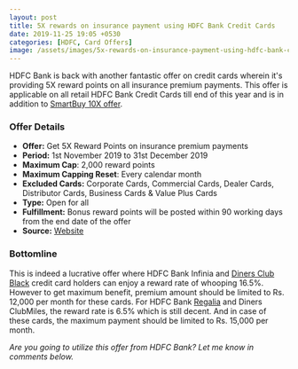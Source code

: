 ```yaml
---
layout: post
title: 5X rewards on insurance payment using HDFC Bank Credit Cards
date: 2019-11-25 19:05 +0530
categories: [HDFC, Card Offers]
image: /assets/images/5x-rewards-on-insurance-payment-using-hdfc-bank-credit-cards.jpg
---
```


HDFC Bank is back with another fantastic offer on credit cards wherein it's providing 5X reward points on all insurance premium payments. This offer is applicable on all retail HDFC Bank Credit Cards till end of this year and is in addition to [SmartBuy 10X offer](/hdfc-smartbuy-10x-rewards-even-more-rewarding-with-december-2019-update/).

### Offer Details

- **Offer:** Get 5X Reward Points on insurance premium payments
- **Period:** 1st November 2019 to 31st December 2019
- **Maximum Cap**: 2,000 reward points
- **Maximum Capping Reset**: Every calendar month
- **Excluded Cards:** Corporate Cards, Commercial Cards, Dealer Cards, Distributor Cards, Business Cards & Value Plus Cards
- **Type:** Open for all
- **Fulfillment:** Bonus reward points will be posted within 90 working days from the end date of the offer
- **Source:** [Website](https://offers.smartbuy.hdfcbank.com/offer_details/13771)

### Bottomline

This is indeed a lucrative offer where HDFC Bank Infinia and [Diners Club Black](/hdfc-diners-club-black-credit-card-review/) credit card holders can enjoy a reward rate of whooping 16.5%. However to get maximum benefit, premium amount should be limited to Rs. 12,000 per month for these cards. For HDFC Bank [Regalia](/hdfc-bank-regalia-credit-card-review/) and Diners ClubMiles, the reward rate is 6.5% which is still decent. And in case of these cards, the maximum payment should be limited to Rs. 15,000 per month.

_Are you going to utilize this offer from HDFC Bank? Let me know in comments below._
